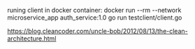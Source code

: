 

runing client in docker container:
docker run --rm --network microservice_app auth_service:1.0 go run testclient/client.go


https://blog.cleancoder.com/uncle-bob/2012/08/13/the-clean-architecture.html